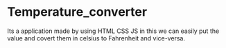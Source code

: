# Temperature_converter
Its a application made by using HTML CSS JS in this we can easily put the value and covert them in celsius to Fahrenheit and vice-versa.
